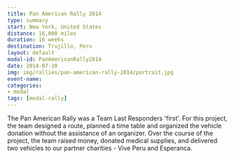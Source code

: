 ```yaml
---
title: Pan American Rally 2014
type: summary
start: New York, United States
distance: 16,000 miles
duration: 16 weeks
destination: Trujillo, Peru
layout: default
modal-id: PanAmericanRally2014
date: 2014-07-20
img: img/rallies/pan-american-rally-2014/portrait.jpg
event-name: 
categories:
- modal
tags: [modal-rally]
---
```

The Pan American Rally was a Team Last Responders 'first'. For this project, the team designed a route, planned a time table and organized the vehicle donation without the assistance of an organizer. Over the course of the project, the team raised money, donated medical supplies, and delivered two vehicles to our partner charities - Vive Peru and Esperanca.
